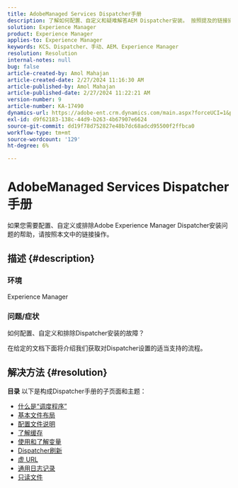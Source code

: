 ```yaml
---
title: AdobeManaged Services Dispatcher手册
description: 了解如何配置、自定义和疑难解答AEM Dispatcher安装。 按照提及的链接操作。
solution: Experience Manager
product: Experience Manager
applies-to: Experience Manager
keywords: KCS、Dispatcher、手动、AEM、Experience Manager
resolution: Resolution
internal-notes: null
bug: false
article-created-by: Amol Mahajan
article-created-date: 2/27/2024 11:16:30 AM
article-published-by: Amol Mahajan
article-published-date: 2/27/2024 11:22:21 AM
version-number: 9
article-number: KA-17490
dynamics-url: https://adobe-ent.crm.dynamics.com/main.aspx?forceUCI=1&pagetype=entityrecord&etn=knowledgearticle&id=c44ec7a5-61d5-ee11-9079-6045bd006268
exl-id: d9f62183-138c-44d9-b263-4b67907e6624
source-git-commit: dd19f78d752827e48b7dc68adcd95500f2ffbca0
workflow-type: tm+mt
source-wordcount: '129'
ht-degree: 6%

---
```


# AdobeManaged Services Dispatcher手册


如果您需要配置、自定义或排除Adobe Experience Manager Dispatcher安装问题的帮助，请按照本文中的链接操作。

## 描述 {#description}


### <b>环境</b>

Experience Manager

### <b>问题/症状</b>

如何配置、自定义和排除Dispatcher安装的故障？

在给定的文档下面将介绍我们获取对Dispatcher设置的适当支持的流程。


## 解决方法 {#resolution}

<b>目录</b>
以下是构成Dispatcher手册的子页面和主题：

- [什么是“调度程序”](https://experienceleague.adobe.com/docs/experience-cloud-kcs/kbarticles/KA-17911.html)
- [基本文件布局](https://experienceleague.adobe.com/docs/experience-cloud-kcs/kbarticles/KA-17502.html)
- [配置文件说明](https://experienceleague.adobe.com/docs/experience-cloud-kcs/kbarticles/KA-17477.html)
- [了解缓存](https://experienceleague.adobe.com/docs/experience-cloud-kcs/kbarticles/KA-17912.html)
- [使用和了解变量](https://experienceleague.adobe.com/docs/experience-cloud-kcs/kbarticles/KA-17487.html)
- [Dispatcher刷新](https://experienceleague.adobe.com/docs/experience-cloud-kcs/kbarticles/KA-17493.html)
- [虚 URL](https://experienceleague.adobe.com/docs/experience-cloud-kcs/kbarticles/KA-17463.html)
- [通用日志记录](https://experienceleague.adobe.com/docs/experience-cloud-kcs/kbarticles/KA-17914.html)
- [只读文件](https://experienceleague.adobe.com/docs/experience-cloud-kcs/kbarticles/KA-17483.html)
